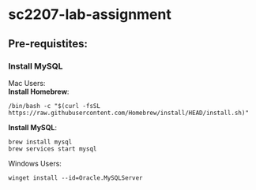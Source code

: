 # sc2207-lab-assignment
## Pre-requistites:
### Install MySQL

Mac Users:\
**Install Homebrew**: 
```
/bin/bash -c "$(curl -fsSL https://raw.githubusercontent.com/Homebrew/install/HEAD/install.sh)"
```
**Install MySQL**:
```
brew install mysql
brew services start mysql
```

Windows Users:
```
winget install --id=Oracle.MySQLServer
```
